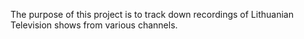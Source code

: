 The purpose of this project is to track down recordings of Lithuanian Television shows from various channels.
